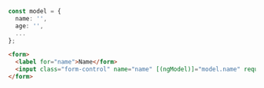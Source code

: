 ```typescript
const model = {
  name: '',
  age: '',
  ...
};
```

```html
<form>
  <label for="name">Name</form>
  <input class="form-control" name="name" [(ngModel)]="model.name" required>
</form>
```

